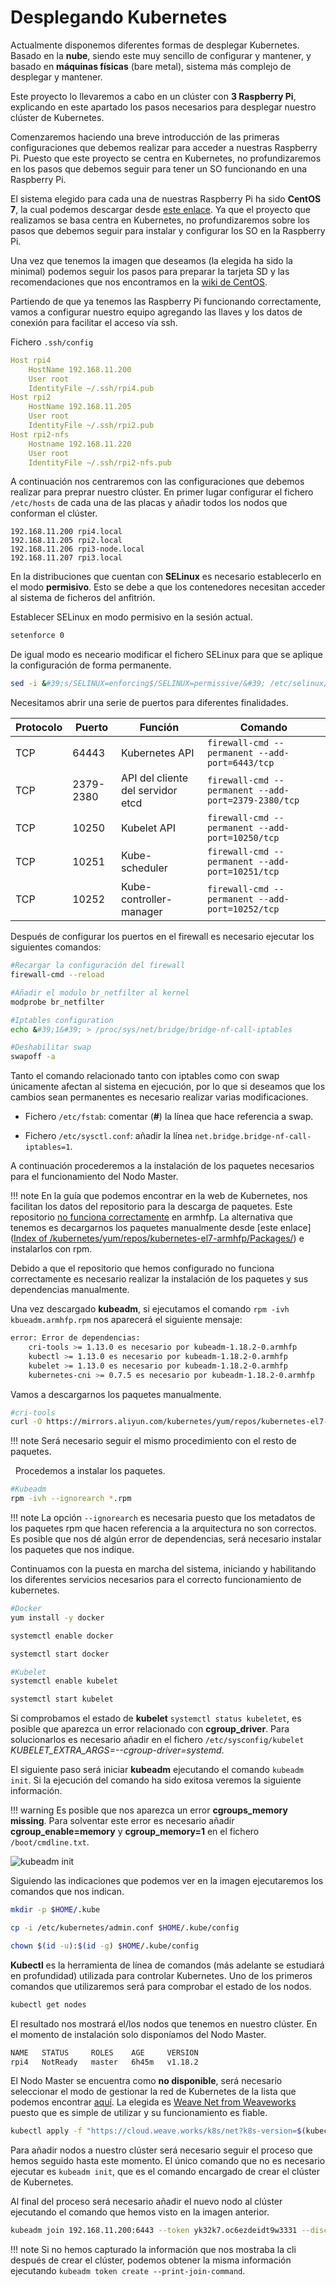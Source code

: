 # Desplegando Kubernetes

Actualmente disponemos diferentes formas de desplegar Kubernetes. Basado en la **nube**, siendo este muy sencillo de configurar y mantener, y basado en **máquinas físicas** (bare metal), sistema más complejo de desplegar y mantener.

Este proyecto lo llevaremos a cabo en un clúster con **3 Raspberry Pi**, explicando en este apartado los pasos necesarios para desplegar nuestro clúster de Kubernetes.

Comenzaremos haciendo una breve introducción de las primeras configuraciones que debemos realizar para acceder a nuestras Raspberry Pi. Puesto que este proyecto se centra en Kubernetes, no profundizaremos en los pasos que debemos seguir para tener un SO funcionando en una Raspberry Pi.

El sistema elegido para cada una de nuestras Raspberry Pi ha sido **CentOS 7**, la cual podemos descargar desde [este enlace](http://isoredirect.centos.org/altarch/7/isos/armhfp). Ya que el proyecto que realizamos se basa centra en Kubernetes, no profundizaremos sobre los pasos que debemos seguir para instalar y configurar los SO en la Raspberry Pi.

Una vez que tenemos la imagen que deseamos (la elegida ha sido la minimal) podemos seguir los pasos para preparar la tarjeta SD y las recomendaciones que nos encontramos en la [wiki de CentOS](https://wiki.centos.org/SpecialInterestGroup/AltArch/armhfp).

Partiendo de que ya tenemos las Raspberry Pi funcionando correctamente, vamos a configurar nuestro equipo agregando las llaves y los datos de conexión para facilitar el acceso vía ssh.

Fichero `.ssh/config`

```yaml
Host rpi4
    HostName 192.168.11.200
    User root
    IdentityFile ~/.ssh/rpi4.pub
Host rpi2
    HostName 192.168.11.205
    User root
    IdentityFile ~/.ssh/rpi2.pub
Host rpi2-nfs
    Hostname 192.168.11.220
    User root
    IdentityFile ~/.ssh/rpi2-nfs.pub
```

A continuación nos centraremos con las configuraciones que debemos realizar para preprar nuestro clúster. En primer lugar configurar el fichero `/etc/hosts` de cada una de las placas y añadir todos los nodos que conforman el clúster.

```
192.168.11.200 rpi4.local
192.168.11.205 rpi2.local
192.168.11.206 rpi3-node.local
192.168.11.207 rpi3.local
```

En la distribuciones que cuentan con **SELinux** es necesario establecerlo en el modo **permisivo**. Esto se debe a que los contenedores necesitan acceder al sistema de ficheros del anfitrión.

Establecer SELinux en modo permisivo en la sesión actual.

```bash
setenforce 0
```

De igual modo es neceario modificar el fichero SELinux para que se aplique la configuración de forma permanente.

```bash
sed -i &#39;s/SELINUX=enforcing$/SELINUX=permissive/&#39; /etc/selinux/config
```

Necesitamos abrir una serie de puertos para diferentes finalidades.

| Protocolo | Puerto    | Función                           | Comando                                             |
| --------- | --------- | --------------------------------- | --------------------------------------------------- |
| TCP       | 64443     | Kubernetes API                    | `firewall-cmd --permanent --add-port=6443/tcp`      |
| TCP       | 2379-2380 | API del cliente del servidor etcd | `firewall-cmd --permanent --add-port=2379-2380/tcp` |
| TCP       | 10250     | Kubelet API                       | `firewall-cmd --permanent --add-port=10250/tcp`     |
| TCP       | 10251     | Kube-scheduler                    | `firewall-cmd --permanent --add-port=10251/tcp`     |
| TCP       | 10252     | Kube-controller-manager           | `firewall-cmd --permanent --add-port=10252/tcp`     |

Después de configurar los puertos en el firewall es necesario ejecutar los siguientes comandos:

```bash
#Recargar la configuración del firewall
firewall-cmd --reload

#Añadir el modulo br_netfilter al kernel
modprobe br_netfilter

#Iptables configuration
echo &#39;1&#39; > /proc/sys/net/bridge/bridge-nf-call-iptables

#Deshabilitar swap
swapoff -a
```

Tanto el comando relacionado tanto con iptables como con swap únicamente afectan al sistema en ejecución, por lo que si deseamos que los cambios sean permanentes es necesario realizar varias modificaciones.

- Fichero `/etc/fstab`: comentar (**#**) la línea que hace referencia a swap.

- Fichero `/etc/sysctl.conf`: añadir la línea `net.bridge.bridge-nf-call-iptables=1`.

A continuación procederemos a la instalación de los paquetes necesarios para el funcionamiento del Nodo Master.

!!! note
    En la guía que podemos encontrar en la web de Kubernetes, nos facilitan los datos del repositorio para la descarga de paquetes. Este repositorio [no funciona correctamente](https://github.com/kubernetes/release/issues/520) en armhfp. La alternativa que tenemos es decargarnos los paquetes manualmente desde [este enlace]([Index of /kubernetes/yum/repos/kubernetes-el7-armhfp/Packages/](https://mirrors.aliyun.com/kubernetes/yum/repos/kubernetes-el7-armhfp/Packages/)) e instalarlos con rpm.

Debido a que el repositorio que hemos configurado no funciona correctamente es necesario realizar la instalación de los paquetes y sus dependencias manualmente.

Una vez descargado **kubeadm**, si ejecutamos el comando `rpm -ivh kbueadm.armhfp.rpm` nos aparecerá el siguiente mensaje:

```bash
error: Error de dependencias:
    cri-tools >= 1.13.0 es necesario por kubeadm-1.18.2-0.armhfp
    kubectl >= 1.13.0 es necesario por kubeadm-1.18.2-0.armhfp
    kubelet >= 1.13.0 es necesario por kubeadm-1.18.2-0.armhfp
    kubernetes-cni >= 0.7.5 es necesario por kubeadm-1.18.2-0.armhfp
```

Vamos a descargarnos los paquetes manualmente.

```bash
#cri-tools
curl -O https://mirrors.aliyun.com/kubernetes/yum/repos/kubernetes-el7-armhfp/Packages/7a54305aa8552436821a60337683164a50d34fd76ac558dfd2ef529e6e29395e-cri-tools-1.13.0-0.armhfp.rpm
```

!!! note
    Será necesario seguir el mismo procedimiento con el resto de paquetes.

  Procedemos a instalar los paquetes.

```bash
#Kubeadm
rpm -ivh --ignorearch *.rpm
```

!!! note
    La opción `--ignorearch` es necesaria puesto que los metadatos de los paquetes rpm que hacen referencia a la arquitectura no son correctos. Es posible que nos dé algún error de dependencias, será necesario instalar los paquetes que nos indique.

Continuamos con la puesta en marcha del sistema, iniciando y habilitando los diferentes servicios necesarios para el correcto funcionamiento de kubernetes.

```bash
#Docker
yum install -y docker

systemctl enable docker

systemctl start docker

#Kubelet
systemctl enable kubelet

systemctl start kubelet
```

Si comprobamos el estado de **kubelet** `systemctl status kubeletet`, es posible que aparezca un error relacionado con **cgroup_driver**. Para solucionarlos es necesario añadir en el fichero `/etc/sysconfig/kubelet` *KUBELET_EXTRA_ARGS=--cgroup-driver=systemd*.

El siguiente paso será iniciar **kubeadm** ejecutando el comando `kubeadm init`. Si la ejecución del comando ha sido exitosa veremos la siguiente información.

!!! warning
    Es posible que nos aparezca un error **cgroups_memory missing**. Para solventar este error es necesario añadir **cgroup_enable=memory** y **cgroup_memory=1** en el fichero `/boot/cmdline.txt`.

![kubeadm init](../Imagenes/Kubernetes/kubeadm-init.png)

Siguiendo las indicaciones que podemos ver en la imagen ejecutaremos los comandos que nos indican.

```bash
mkdir -p $HOME/.kube

cp -i /etc/kubernetes/admin.conf $HOME/.kube/config

chown $(id -u):$(id -g) $HOME/.kube/config
```

**Kubectl** es la herramienta de línea de comandos (más adelante se estudiará en profundidad) utilizada para controlar Kubernetes. Uno de los primeros comandos que utilizaremos será para comprobar el estado de los nodos.

```bash
kubectl get nodes
```

El resultado nos mostrará el/los nodos que tenemos en nuestro clúster. En el momento de instalación solo disponíamos del Nodo Master.

```bash
NAME   STATUS     ROLES    AGE     VERSION
rpi4   NotReady   master   6h45m   v1.18.2
```

El Nodo Master se encuentra como **no disponible**, será necesario seleccionar el modo de gestionar la red de Kubernetes de la lista que podemos encontrar [aquí](https://kubernetes.io/docs/concepts/cluster-administration/networking/#how-to-implement-the-kubernetes-networking-model). La elegida es [Weave Net from Weaveworks](https://kubernetes.io/docs/concepts/cluster-administration/networking/#weave-net-from-weaveworks) puesto que es simple de utilizar y su funcionamiento es fiable.

```bash
kubectl apply -f "https://cloud.weave.works/k8s/net?k8s-version=$(kubectl version | base64 | tr -d &#39;\n&#39;)"
```

Para añadir nodos a nuestro clúster será necesario seguir el proceso que hemos seguido hasta este momento. El único comando que no es necesario ejecutar es `kubeadm init`, que es el comando encargado de crear el clúster de Kubernetes.

Al final del proceso será necesario añadir el nuevo nodo al clúster ejecutando el comando que hemos visto en la imagen anterior.

```bash
kubeadm join 192.168.11.200:6443 --token yk32k7.oc6ezdeidt9w3331 --discovery-token-ca-cert-hash sha256:c3c449377707d7f1a85dad7e67f6ad6de864780430b78107f07b86209abdbe60
```

!!! note
      Si no hemos capturado la información que nos mostraba la cli después de crear el clúster, podemos obtener la misma información ejecutando `kubeadm token create --print-join-command`.